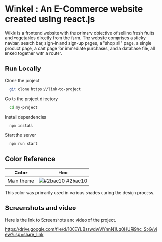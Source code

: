 
# Winkel : An E-Commerce website created using react.js

Wikle is a frontend website with the primary objective of selling fresh fruits and vegetables directly from the farm. The website comprises a sticky navbar, search bar, sign-in and sign-up pages, a "shop all" page, a single product page, a cart page for immediate purchases, and a database file, all linked together with a router.

## Run Locally

Clone the project

```bash
  git clone https://link-to-project
```

Go to the project directory

```bash
  cd my-project
```

Install dependencies

```bash
  npm install
```

Start the server

```bash
  npm run start
```

## Color Reference

| Color             | Hex                                                                |
| ----------------- | ------------------------------------------------------------------ |
| Main theme  | ![#2bac10](https://via.placeholder.com/10/2bac10?text=+) #2bac10 |



This color was primarily used in various shades during the design process.
## Screenshots and video

Here is the link to Screenshots and video of the project.

https://drive.google.com/file/d/100EYLBsswdwVlYnnN1Uq0HURj9hc_SbG/view?usp=share_link
